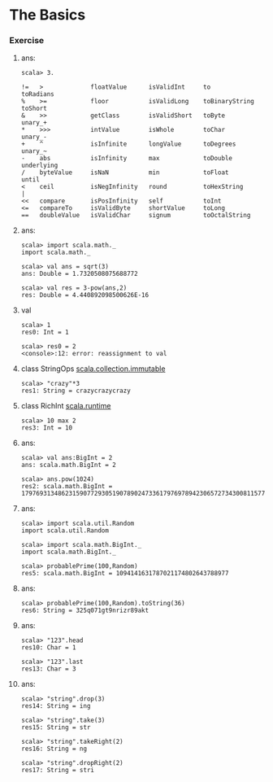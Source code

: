 # The Basics

### Exercise

1. ans: 
   ~~~Shell
   scala> 3.
   ~~~

   ~~~shell
   !=   >             floatValue      isValidInt     to               toRadians
   %    >=            floor           isValidLong    toBinaryString   toShort
   &    >>            getClass        isValidShort   toByte           unary_+
   *    >>>           intValue        isWhole        toChar           unary_-
   +    ^             isInfinite      longValue      toDegrees        unary_~
   -    abs           isInfinity      max            toDouble         underlying
   /    byteValue     isNaN           min            toFloat          until
   <    ceil          isNegInfinity   round          toHexString      |
   <<   compare       isPosInfinity   self           toInt
   <=   compareTo     isValidByte     shortValue     toLong
   ==   doubleValue   isValidChar     signum         toOctalString
   ~~~

2. ans:
   ~~~shell
   scala> import scala.math._
   import scala.math._

   scala> val ans = sqrt(3)
   ans: Double = 1.7320508075688772
   ~~~

   ~~~shell
   scala> val res = 3-pow(ans,2)
   res: Double = 4.440892098500626E-16
   ~~~

3. val

   ~~~shell
   scala> 1
   res0: Int = 1

   scala> res0 = 2
   <console>:12: error: reassignment to val
   ~~~

4. class StringOps [scala.collection.immutable](http://www.scala-lang.org/api/2.12.3/scala/collection/immutable/StringOps.html)
   ~~~shell
   scala> "crazy"*3
   res1: String = crazycrazycrazy
   ~~~

5. class RichInt [scala.runtime](http://www.scala-lang.org/api/2.12.3/scala/runtime/RichInt.html)

   ~~~shell
   scala> 10 max 2
   res3: Int = 10
   ~~~

6. ans:
   ~~~shell
   scala> val ans:BigInt = 2
   ans: scala.math.BigInt = 2

   scala> ans.pow(1024)
   res2: scala.math.BigInt = 179769313486231590772930519078902473361797697894230657273430081157732675805500963132708477322407536021120113879871393357658789768814416622492847430639474124377767893424865485276302219601246094119453082952085005768838150682342462881473913110540827237163350510684586298239947245938479716304835356329624224137216
   ~~~

7. ans:
   ~~~shell
   scala> import scala.util.Random
   import scala.util.Random

   scala> import scala.math.BigInt._
   import scala.math.BigInt._

   scala> probablePrime(100,Random)
   res5: scala.math.BigInt = 1094141631787021174802643788977
   ~~~

8. ans:
   ~~~shell
   scala> probablePrime(100,Random).toString(36)
   res6: String = 325q071gt9nrizr89akt
   ~~~

9. ans:
   ~~~shell
   scala> "123".head
   res10: Char = 1

   scala> "123".last
   res13: Char = 3
   ~~~

10. ans: 
    ~~~shell
    scala> "string".drop(3)
    res14: String = ing

    scala> "string".take(3)
    res15: String = str

    scala> "string".takeRight(2)
    res16: String = ng

    scala> "string".dropRight(2)
    res17: String = stri
    ~~~
